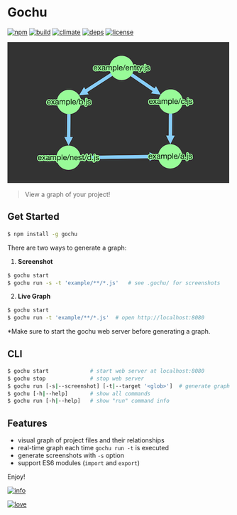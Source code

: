 # Gochu

[![npm][npm]][npm-url]
[![build][build]][build-url]
[![climate][climate]][climate-url]
[![deps][deps]][deps-url]
[![license][license]][license-url]

![example][example]

> View a graph of your project!

## Get Started

```bash
$ npm install -g gochu
```

There are two ways to generate a graph:

1. **Screenshot**
```bash
$ gochu start
$ gochu run -s -t 'example/**/*.js'   # see .gochu/ for screenshots
```

2. **Live Graph**
```bash
$ gochu start
$ gochu run -t 'example/**/*.js'  # open http://localhost:8080
```

*Make sure to start the gochu web server before generating a graph.

## CLI

```bash
$ gochu start             # start web server at localhost:8080
$ gochu stop              # stop web server
$ gochu run [-s|--screenshot] [-t|--target '<glob>']  # generate graph
$ gochu [-h|--help]       # show all commands
$ gochu run [-h|--help]   # show "run" command info
```

## Features

- visual graph of project files and their relationships
- real-time graph each time `gochu run -t` is executed
- generate screenshots with `-s` option
- support ES6 modules (`import` and `export`)

Enjoy!

[![info][info]][info-url]

[![love][love]][love-url]


[npm]: https://badge.fury.io/js/gochu.svg
[npm-url]: https://www.npmjs.com/package/gochu

[build]: https://travis-ci.org/bbmoz/gochu.svg
[build-url]: https://travis-ci.org/bbmoz/gochu

[climate]: https://codeclimate.com/github/bbmoz/gochu/badges/gpa.svg
[climate-url]: https://codeclimate.com/github/bbmoz/gochu

[deps]: https://dependencyci.com/github/bbmoz/gochu/badge
[deps-url]: https://dependencyci.com/github/bbmoz/gochu

[license]: https://img.shields.io/badge/license-MIT-blue.svg
[license-url]: https://github.com/bbmoz/gochu/blob/master/LICENSE

[example]: /media/example.png

[info]: https://nodei.co/npm/gochu.png?compact=true
[info-url]: https://www.npmjs.com/package/gochu

[love]: http://forthebadge.com/images/badges/built-with-love.svg
[love-url]: https://github.com/bbmoz/gochu
